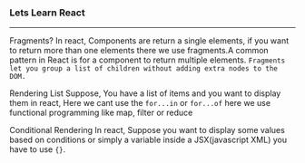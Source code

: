 ### Lets Learn React

---

Fragments?
In react, Components are return a single elements, if you want to return more than one elements there we use fragments.A common pattern in React is for a component to return multiple elements. `Fragments let you group a list of children without adding extra nodes to the DOM.`

Rendering List
Suppose, You have a list of items and you want to display them in react, Here we cant use the `for...in` or `for...of` here we use functional programming like map, filter or reduce

Conditional Rendering
In react, Suppose you want to display some values based on conditions or simply a variable inside a JSX(javascript XML) you have to use `{}`.
